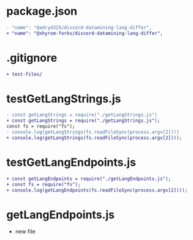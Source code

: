 # package.json

```diff
- "name": "@adryd325/discord-datamining-lang-differ",
+ "name": "@xhyrom-forks/discord-datamining-lang-differ",
```

# .gitignore

```diff
+ test-files/
```

# testGetLangStrings.js

```diff
- const getLangStrings = require("./getLangStrings.js")
+ const getLangStrings = require("./getLangStrings.js");
const fs = require("fs");
- console.log(getLangStrings(fs.readFileSync(process.argv[2])))
+ console.log(getLangStrings(fs.readFileSync(process.argv[2])));
```

# testGetLangEndpoints.js

```diff
+ const getLangEndpoints = require("./getLangEndpoints.js");
+ const fs = require("fs");
+ console.log(getLangEndpoints(fs.readFileSync(process.argv[2])));
```

# getLangEndpoints.js

- new file
